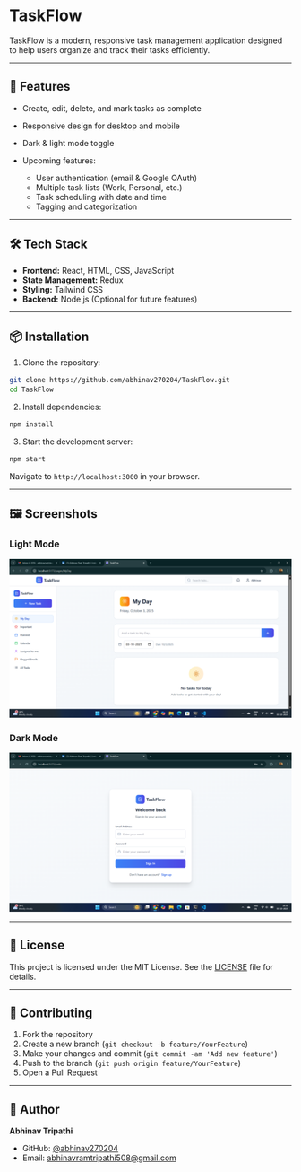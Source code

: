 # TaskFlow

TaskFlow is a modern, responsive task management application designed to help users organize and track their tasks efficiently.

---

## 🚀 Features

* Create, edit, delete, and mark tasks as complete
* Responsive design for desktop and mobile
* Dark & light mode toggle
* Upcoming features:

  * User authentication (email & Google OAuth)
  * Multiple task lists (Work, Personal, etc.)
  * Task scheduling with date and time
  * Tagging and categorization

---

## 🛠️ Tech Stack

* **Frontend:** React, HTML, CSS, JavaScript
* **State Management:** Redux
* **Styling:** Tailwind CSS
* **Backend:** Node.js (Optional for future features)

---

## 📦 Installation

1. Clone the repository:

```bash
git clone https://github.com/abhinav270204/TaskFlow.git
cd TaskFlow
```

2. Install dependencies:

```bash
npm install
```

3. Start the development server:

```bash
npm start
```

Navigate to `http://localhost:3000` in your browser.

---

## 🖼️ Screenshots

### Light Mode
![Light Mode](Frontend/src/assets/Light-mode.png)

### Dark Mode
![Login Mode](frontend/src/assets/Login-mode.png)

---

## 📝 License

This project is licensed under the MIT License. See the [LICENSE](LICENSE) file for details.

---

## 🧽 Contributing

1. Fork the repository
2. Create a new branch (`git checkout -b feature/YourFeature`)
3. Make your changes and commit (`git commit -am 'Add new feature'`)
4. Push to the branch (`git push origin feature/YourFeature`)
5. Open a Pull Request

---

## 👤 Author

**Abhinav Tripathi**

* GitHub: [@abhinav270204](https://github.com/abhinav270204)
* Email: [abhinavramtripathi508@gmail.com](mailto:abhinavramtripathi508@gmail.com)
